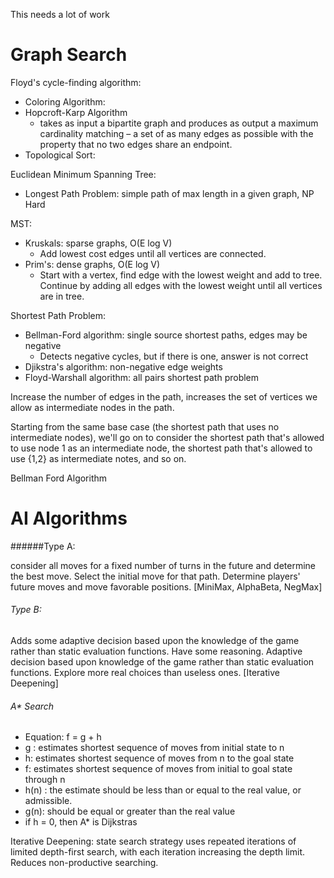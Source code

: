 This needs a lot of work

# Graph Search

Floyd's cycle-finding algorithm:

* Coloring Algorithm:
* Hopcroft-Karp Algorithm
    * takes as input a bipartite graph and produces as output a maximum cardinality matching – a set of as many edges as possible with the property that no two edges share an endpoint.
* Topological Sort:

Euclidean Minimum Spanning Tree:

* Longest Path Problem: simple path of max length in a given graph, NP Hard

MST:

* Kruskals: sparse graphs, O(E log V)
    * Add lowest cost edges until all vertices are connected.
* Prim's: dense graphs, O(E log V)
    * Start with a vertex, find edge with the lowest weight and add to tree. Continue by adding all edges with the lowest weight until all vertices are in tree.


Shortest Path Problem:

* Bellman-Ford algorithm: single source shortest paths, edges may be negative
    * Detects negative cycles, but if there is one, answer is not correct
* Djikstra's algorithm: non-negative edge weights
* Floyd-Warshall algorithm: all pairs shortest path problem 
	

Increase the number of edges in the path, increases the set of vertices we allow as intermediate nodes in the path.

Starting from the same base case (the shortest path that uses no intermediate nodes), we'll go on to consider the shortest path that's allowed to use node 1 as an intermediate node, the shortest path that's allowed to use {1,2} as intermediate notes, and so on.

Bellman Ford Algorithm



# AI Algorithms

######Type A:
 
consider all moves for a fixed number of turns in the future and determine the best move. Select the initial move for that path. Determine players' future moves and move favorable positions. [MiniMax, AlphaBeta, NegMax]

###### Type B: 

Adds some adaptive decision based upon the knowledge of the game rather than static evaluation functions. Have some reasoning. Adaptive decision based upon knowledge of the game rather than static evaluation functions. Explore more real choices than useless ones. [Iterative Deepening]
	


###### A* Search

* Equation: f = g + h
* g : estimates shortest sequence of moves from initial state to n
* h: estimates shortest sequence of moves from n to the goal state
* f: estimates shortest sequence of moves from initial to goal state through n
* h(n) : the estimate should be less than or equal to the real value, or admissible.
* g(n): should be equal or greater than the real value
* if h = 0, then A* is Dijkstras

Iterative Deepening: state search strategy uses repeated iterations of limited depth-first search, with each iteration increasing the depth limit.  Reduces non-productive searching.

